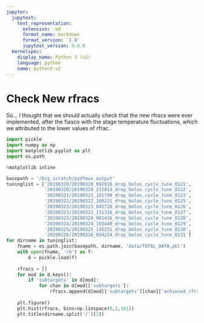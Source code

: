 ```yaml
---
jupyter:
  jupytext:
    text_representation:
      extension: .md
      format_name: markdown
      format_version: '1.0'
      jupytext_version: 0.8.6
  kernelspec:
    display_name: Python 3 (v2)
    language: python
    name: python3-v2
---
```


# Check New rfracs
So... I thought that we should actually check that the new rfracs were ever implemented, after the fiasco with the stage temperature fluctuations, which we attributed to the lower values of rfrac.

```python
import pickle
import numpy as np
import matplotlib.pyplot as plt
import os.path

%matplotlib inline
```

```python
basepath = '/big_scratch/pydfmux_output'
tuninglist = ['20190320/20190320_092816_drop_bolos_cycle_tune_0121',
              '20190320/20190320_211813_drop_bolos_cycle_tune_0122',
              '20190321/20190321_181749_drop_bolos_cycle_tune_0123',
              '20190322/20190322_160221_drop_bolos_cycle_tune_0125',
              '20190323/20190323_045720_drop_bolos_cycle_tune_0126',
              '20190323/20190323_131316_drop_bolos_cycle_tune_0127',
              '20190323/20190324_001416_drop_bolos_cycle_tune_0128',
              '20190324/20190324_193449_drop_bolos_cycle_tune_0129',
              '20190325/20190325_145251_drop_bolos_cycle_tune_0130',
              '20190326/20190326_094224_drop_bolos_cycle_tune_0131']
for dirname in tuninglist:
    fname = os.path.join(basepath, dirname, 'data/TOTAL_DATA.pkl')
    with open(fname, 'rb') as f:
        d = pickle.load(f)
        
    rfracs = []
    for mod in d.keys():
        if 'subtargets' in d[mod]:
            for chan in d[mod]['subtargets']:
                rfracs.append(d[mod]['subtargets'][chan]['achieved_rfrac'])
              
    plt.figure()
    plt.hist(rfracs, bins=np.linspace(0,1,101))
    plt.title(dirname.split('/')[1])
```

```python

```
